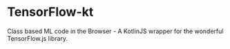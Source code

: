 # TensorFlow-kt
Class based ML code in the Browser - A KotlinJS wrapper for the wonderful TensorFlow.js library.
